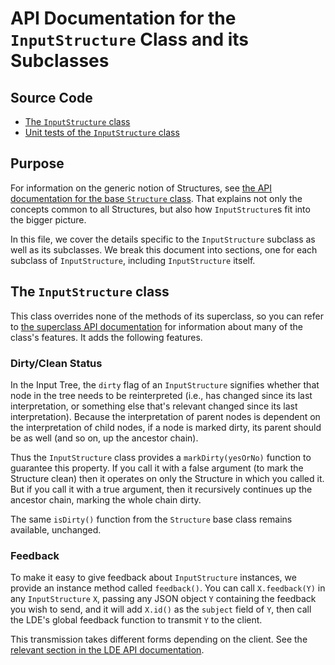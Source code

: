 
# API Documentation for the `InputStructure` Class and its Subclasses

## Source Code

 * [The `InputStructure` class](https://github.com/lurchmath/lde/blob/master/src/input-structure.litcoffee)
 * [Unit tests of the `InputStructure` class](https://github.com/lurchmath/lde/blob/master/tests/input-structure-spec.litcoffee)

## Purpose

For information on the generic notion of Structures, see
[the API documentation for the base `Structure` class](api-structures.md).
That explains not only the concepts common to all Structures, but also how
`InputStructure`s fit into the bigger picture.

In this file, we cover the details specific to the `InputStructure` subclass
as well as its subclasses.  We break this document into sections, one for
each subclass of `InputStructure`, including `InputStructure` itself.

## The `InputStructure` class

This class overrides none of the methods of its superclass, so you can refer
to [the superclass API documentation](api-structures.md) for information
about many of the class's features.  It adds the following features.

### Dirty/Clean Status

In the Input Tree, the `dirty` flag of an `InputStructure` signifies whether
that node in the tree needs to be reinterpreted (i.e., has changed since its
last interpretation, or something else that's relevant changed since its
last interpretation).  Because the interpretation of parent nodes is
dependent on the interpretation of child nodes, if a node is marked dirty,
its parent should be as well (and so on, up the ancestor chain).

Thus the `InputStructure` class provides a `markDirty(yesOrNo)` function to
guarantee this property.  If you call it with a false argument (to mark the
Structure clean) then it operates on only the Structure in which you called
it.  But if you call it with a true argument, then it recursively continues
up the ancestor chain, marking the whole chain dirty.

The same `isDirty()` function from the `Structure` base class remains
available, unchanged.

### Feedback

To make it easy to give feedback about `InputStructure` instances, we
provide an instance method called `feedback()`.  You can call
`X.feedback(Y)` in any `InputStructure` `X`, passing any JSON object `Y`
containing the feedback you wish to send, and it will add `X.id()` as the
`subject` field of `Y`, then call the LDE's global feedback function to
transmit `Y` to the client.

This transmission takes different forms depending on the client.  See the
[relevant section in the LDE API documentation](api-lde.md#receiving-feedback).
